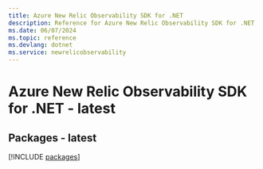 ```yaml
---
title: Azure New Relic Observability SDK for .NET
description: Reference for Azure New Relic Observability SDK for .NET
ms.date: 06/07/2024
ms.topic: reference
ms.devlang: dotnet
ms.service: newrelicobservability
---
```

# Azure New Relic Observability SDK for .NET - latest
## Packages - latest
[!INCLUDE [packages](new-relic-observability-index.md)]